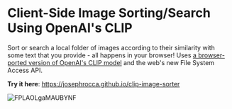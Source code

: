 # Client-Side Image Sorting/Search Using OpenAI's CLIP
Sort or search a local folder of images according to their similarity with some text that you provide - all happens in your browser! Uses [a browser-ported version of OpenAI's CLIP model](https://github.com/josephrocca/openai-clip-js) and the web's new File System Access API.

**Try it here**: https://josephrocca.github.io/clip-image-sorter

![FPLAOLgaMAUBYNF](https://user-images.githubusercontent.com/1167575/163470938-950a7b58-0e23-4e7e-8b12-8aa70d943781.jpeg)

